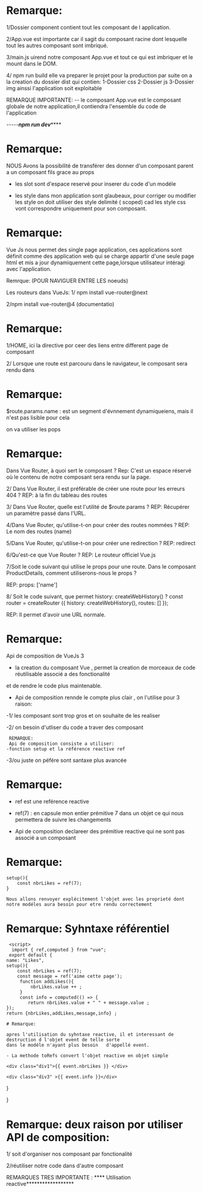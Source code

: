 # Remarque:
1/Dossier component contient tout les composant de l application.

2/App.vue est importante car il sagit du composant racine dont lesquelle tout les autres composant sont imbriqué.

3/main.js uirend notre composant App.vue et tout ce qui est imbriquer et le mount dans le DOM.

4/ npm run build elle va preparer le projet pour la production par suite on a la creation du dossier dist qui contien: 1-Dossier css
                          2-Dossier js
                          3-Dossier img
ainssi l'application soit exploitable

REMARQUE IMPORTANTE:
-- le composant App.vue est le composant globale de notre application,il contiendra l'ensemble du code de l'application

*-----*********npm run dev**************

# Remarque:
NOUS Avons la possibilité de transférer des donner d'un composant parent a un composant fils grace au props

- les slot sont d'espace reservé pour  inserer du code  d'un modéle

- les style dans mon application sont glaubeaux, pour corriger ou modifier les style on doit utiliser 
des style delimité ( scoped) cad les style css vont correspondre uniquement pour son composant.

# Remarque:

Vue Js nous permet des single page application, ces applications sont définit comme des application web qui se charge appartir  d'une seule page html et mis a jour dynamiquement cette page,lorsque utilisateur intéragi avec l'application.

Remrque: (POUR NAVIGUER ENTRE LES noeuds)

Les routeurs dans VueJs:
1/ npm install vue-router@next

2/npm install vue-router@4 (documentatio)

# Remarque:

1/<router-link to="/">HOME</router-link>, ici la directive por ceer des liens entre different page de composant


2/ <router-view>
Lorsque une route est parcouru dans le navigateur, le composant sera rendu dans <router-view>

# Remarque:

$route.params.name : est un segment d'évnnement dynamiqueiens, mais il n'est pas lisible pour cela 

on va utiliser les pops

# Remarque:

Dans Vue Router, à quoi sert le composant  ?
Rep: C'est un espace réservé où le contenu de notre composant sera rendu sur la page.

2/ Dans Vue Router, il est préférable de créer une route pour les erreurs 404 ?
REP:
à la fin du tableau des routes

3/ Dans Vue Router, quelle est l'utilité de $route.params ?
REP:
Récupérer un paramètre passé dans l'URL.

4/Dans Vue Router, qu'utilise-t-on pour créer des routes nommées ?
REP:
Le nom des routes (name)

5/Dans Vue Router, qu'utilise-t-on pour créer une redirection ?
REP: redirect

6/Qu'est-ce que Vue Router ?
REP:
Le routeur officiel Vue.js

7/Soit le code suivant qui utilise le props pour une route. Dans le composant ProductDetails, comment utiliserons-nous le props ?

REP:
props: ['name']

8/ Soit le code suivant, que permet history: createWebHistory() ?
const router = createRouter ({
    history: createWebHistory(),
    routes: []
});

REP:
Il permet d'avoir une URL normale.



# Remarque:
Api de composition de VueJs 3
- la creation du composant Vue , permet la creation de morceaux de code réutilisable associé a des fonctionalité

et de rendre le code plus maintenable.

  - Api de composition rennde le compte plus clair , on l'utilise pour 3 raison:

  -1/ les composant sont trop gros et on souhaite de les realiser

  -2/ on besoin d'utliser du code a traver des composant

     REMARQUE:
     Api de composition consiste a utiliser:
    -fonction setup et la référence reactive ref

  -3/ou juste on péfére sont santaxe plus avancée

  # Remarque:
  - ref est une reférence reactive

   - ref(7) : en capsule mon entier prémitive 7 dans un objet ce qui nous permettera de suivre les changements

   - Api de composition declareer des prémitive reactive  qui ne sont pas associé a un composant

   # Remarque:

    setup(){
        const nbrLikes = ref(7);
    }

    Nous allons renvoyer explécitement l'objet avec les proprieté dont notre modéles aura besoin pour etre rendu correctement


   # Remarque: Syhntaxe référentiel
     <script>
      import { ref,computed } from "vue";
     export default {
    name: "Likes",
    setup(){
        const nbrLikes = ref(7);
        const message = ref('aime cette page');
         function addLikes(){
             nbrLikes.value ++ ;
         }
         const info = computed(() => {
            return nbrLikes.value + " " + message.value ;
    });
    return {nbrLikes,addLikes,message,info} ;

    # Remarque:

    apres l'utilisation du syhntaxe reactive, il et interessant de destruction d l'objet event de telle sorte
    dans le modéle n'ayant plus besoin   d'appellé event.

    - La methode toRefs convert l'objet reactive en objet simple 

    <div class="div1">{{ event.nbrLikes }} </div>

    <div class="div3" >{{ event.info }}</div>
   
}

}
</script>

# Remarque: deux raison por utiliser API de composition:

1/ soit d'organiser nos composant par fonctionalité

2/réutiliser notre code dans d'autre composant

REMARQUES TRES IMPORTANTE :  **** Utilisation reactive******************

<script>
//import { ref,computed } from "vue"; synthaxe référence reactive
import { reactive,computed,toRefs } from "vue";// syhntaxe reactive
export default {
    name: "Likes",
    setup(){
        const event = reactive({
             nbrLikes : 7,
             message : 'aime cette page',
             info: computed(() => {
            return event.nbrLikes + " " + event.message ;
            })
        });
        
         function addLikes(){
             event.nbrLikes ++ ;
         }
         
    return { ...toRefs(event),addLikes} ;// ici destrecturer l'objet event par to Refs
   
}

}
</script>













